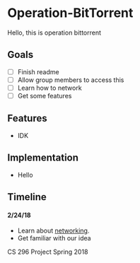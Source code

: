 # Operation-BitTorrent

Hello, this is operation bittorrent

## Goals
- [ ] Finish readme
- [ ] Allow group members to access this
- [ ] Learn how to network
- [ ] Get some features

## Features

- IDK

## Implementation

- Hello

## Timeline

#### 2/24/18
- Learn about [networking](http://beej.us/guide/bgnet/).
- Get familiar with our idea


CS 296 Project Spring 2018
